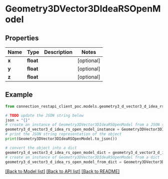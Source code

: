 # Geometry3DVector3DIdeaRSOpenModel


## Properties

Name | Type | Description | Notes
------------ | ------------- | ------------- | -------------
**x** | **float** |  | [optional] 
**y** | **float** |  | [optional] 
**z** | **float** |  | [optional] 

## Example

```python
from connection_restapi_client_poc.models.geometry3_d_vector3_d_idea_rs_open_model import Geometry3DVector3DIdeaRSOpenModel

# TODO update the JSON string below
json = "{}"
# create an instance of Geometry3DVector3DIdeaRSOpenModel from a JSON string
geometry3_d_vector3_d_idea_rs_open_model_instance = Geometry3DVector3DIdeaRSOpenModel.from_json(json)
# print the JSON string representation of the object
print(Geometry3DVector3DIdeaRSOpenModel.to_json())

# convert the object into a dict
geometry3_d_vector3_d_idea_rs_open_model_dict = geometry3_d_vector3_d_idea_rs_open_model_instance.to_dict()
# create an instance of Geometry3DVector3DIdeaRSOpenModel from a dict
geometry3_d_vector3_d_idea_rs_open_model_from_dict = Geometry3DVector3DIdeaRSOpenModel.from_dict(geometry3_d_vector3_d_idea_rs_open_model_dict)
```
[[Back to Model list]](../README.md#documentation-for-models) [[Back to API list]](../README.md#documentation-for-api-endpoints) [[Back to README]](../README.md)


